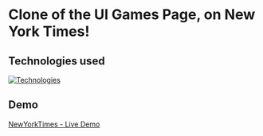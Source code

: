 # Clone of the UI Games Page, on New York Times!

## Technologies used

[![Technologies](https://skillicons.dev/icons?i=ts,tailwind,nextjs,react,github)](https://skillicons.dev)

## Demo

[NewYorkTimes - Live Demo]()
